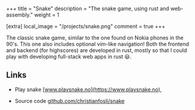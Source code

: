 +++
title = "Snake"
description = "The snake game, using rust and web-assembly."
weight = 1

[extra]
local_image = "/projects/snake.png"
comment = true
+++

The classic snake game, similar to the one found on Nokia phones in the 90's.
This one also includes optional vim-like navigation!
Both the frontend and backend (for highscores) are developed in rust,
mostly so that I could play with developing full-stack web apps in rust 😃.

## Links

* Play snake [www.playsnake.no](https://www.playsnake.no),

* Source code [github.com/christianfosli/snake](https://github.com/christianfosli/snake)
